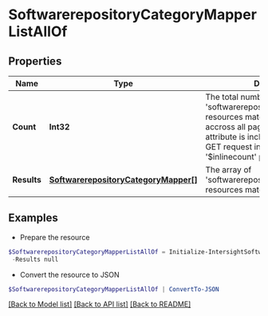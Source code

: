 # SoftwarerepositoryCategoryMapperListAllOf
## Properties

Name | Type | Description | Notes
------------ | ------------- | ------------- | -------------
**Count** | **Int32** | The total number of &#39;softwarerepository.CategoryMapper&#39; resources matching the request, accross all pages. The &#39;Count&#39; attribute is included when the HTTP GET request includes the &#39;$inlinecount&#39; parameter. | [optional] 
**Results** | [**SoftwarerepositoryCategoryMapper[]**](SoftwarerepositoryCategoryMapper.md) | The array of &#39;softwarerepository.CategoryMapper&#39; resources matching the request. | [optional] 

## Examples

- Prepare the resource
```powershell
$SoftwarerepositoryCategoryMapperListAllOf = Initialize-IntersightSoftwarerepositoryCategoryMapperListAllOf  -Count null `
 -Results null
```

- Convert the resource to JSON
```powershell
$SoftwarerepositoryCategoryMapperListAllOf | ConvertTo-JSON
```

[[Back to Model list]](../README.md#documentation-for-models) [[Back to API list]](../README.md#documentation-for-api-endpoints) [[Back to README]](../README.md)

